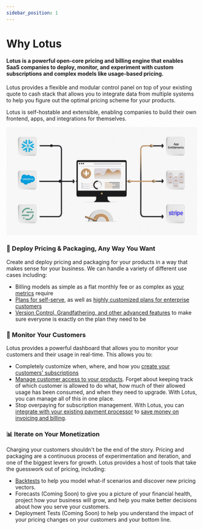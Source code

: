 ```yaml
---
sidebar_position: 1
---
```


# Why Lotus

#### Lotus is a powerful open-core pricing and billing engine that enables SaaS companies to deploy, monitor, and experiment with custom subscriptions and complex models like usage-based pricing.

Lotus provides a flexible and modular control panel on top of your existing quote to cash stack that allows you to integrate data from multiple systems to help you figure out the optimal pricing scheme for your products.

Lotus is self-hostable and extensible, enabling companies to build their own frontend, apps, and integrations for themselves.

![Cool graphic](./assets/lotus.jpg)

<!-- ## How It Works

Lotus manages your billing process from metering to pricing to invoicing. This software solves some of the biggest issues when building a system to handle usage-based billing, including:

<!-- - Real-time visibility of accrued revenue and usage during a billable period

- Easily creating complex modular pricing plans, keeping track of versions, and assigning them to customers
- Handling complex behaviors like proration, discounts, and plan transitions
- Evaluating the effects of past pricing changes on your bottom line, and helping you understand how to optimize your pricing strategy -->

### 🚀 Deploy Pricing & Packaging, Any Way You Want

Create and deploy pricing and packaging for your products in a way that makes sense for your business. We can handle a variety of different use cases including:

- Billing models as simple as a flat monthly fee or as complex as [your metrics](../metering/creating-metrics) require
- [Plans for self-serve](../plan-management/creating-plans), as well as [highly customized plans for enterprise customers](../plan-management/plan-templates)
- [Version Control, Grandfathering, and other advanced features](../plan-management/versioning) to make sure everyone is exactly on the plan they need to be

### 🔬 Monitor Your Customers

Lotus provides a powerful dashboard that allows you to monitor your customers and their usage in real-time. This allows you to:

- Completely customize when, where, and how you [create your customers' subscriptions](../subscription-lifecycle/creating-subscriptions)
- [Manage customer access to your products](../subscription-lifecycle/managing-access). Forget about keeping track of which customer is allowed to do what, how much of their allowed usage has been consumed, and when they need to upgrade. With Lotus, you can manage all of this in one place.
- Stop overpaying for subscription management. With Lotus, you can [integrate with your existing payment processor](../external-integrations/stripe.md) to [save money on invoicing and billing](../subscription-lifecycle/invoicing).

### 📊 Iterate on Your Monetization

Charging your customers shouldn't be the end of the story. Pricing and packaging are a continuous process of experimentation and iteration, and one of the biggest levers for growth. Lotus provides a host of tools that take the guesswork out of pricing, including:

- [Backtests](../experimentation/backtests) to help you model what-if scenarios and discover new pricing vectors.
- Forecasts (Coming Soon) to give you a picture of your financial health, project how your business will grow, and help you make better decisions about how you serve your customers.
- Deployment Tests (Coming Soon) to help you understand the impact of your pricing changes on your customers and your bottom line.
